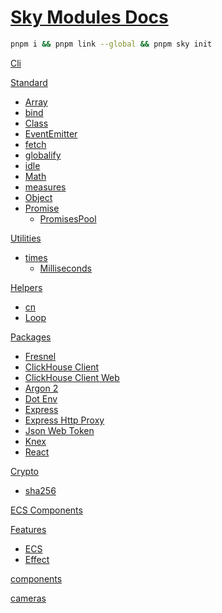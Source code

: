 <!--- This README was auto-generated using "pnpm exec sky readme" --> 

# [Sky Modules Docs](README.md)

```sh
pnpm i && pnpm link --global && pnpm sky init

```

[Cli](cli%2FREADME.md)   
  
[Standard](core%2FREADME.md)   
* [Array](core%2FArray%2FREADME.md)
* [bind](core%2Fbind%2FREADME.md)
* [Class](core%2FClass%2FREADME.md)
* [EventEmitter](core%2FEventEmitter%2FREADME.md)
* [fetch](core%2Ffetch%2FREADME.md)
* [globalify](core%2Fglobalify%2FREADME.md)
* [idle](core%2Fidle%2FREADME.md)
* [Math](core%2FMath%2FREADME.md)
* [measures](core%2Fmeasures%2FREADME.md)
* [Object](core%2FObject%2FREADME.md)
* [Promise](core%2FPromise%2FREADME.md)  
   * [PromisesPool](core%2FPromise%2FPromisesPool%2FREADME.md)
  
[Utilities](utilities%2FREADME.md)   
* [times](utilities%2Ftimes%2FREADME.md)  
   * [Milliseconds](utilities%2Ftimes%2Fmilliseconds%2FREADME.md)
  
[Helpers](helpers%2FREADME.md)   
* [cn](helpers%2Fcn%2FREADME.md)
* [Loop](helpers%2FLoop%2FREADME.md)
  
[Packages](pkgs%2FREADME.md)   
* [Fresnel](pkgs%2F%40artsy%2Ffresnel%2FREADME.md)
* [ClickHouse Client](pkgs%2F%40clickhouse%2Fclient%2FREADME.md)
* [ClickHouse Client Web](pkgs%2F%40clickhouse%2Fclient-web%2FREADME.md)
* [Argon 2](pkgs%2Fargon2%2FREADME.md)
* [Dot Env](pkgs%2Fdotenv%2FREADME.md)
* [Express](pkgs%2Fexpress%2FREADME.md)
* [Express Http Proxy](pkgs%2Fexpress-http-proxy%2FREADME.md)
* [Json Web Token](pkgs%2Fjsonwebtoken%2FREADME.md)
* [Knex](pkgs%2Fknex%2FREADME.md)
* [React](pkgs%2Freact%2FREADME.md)
  
[Crypto](crypto%2FREADME.md)   
* [sha256](crypto%2Fsha256%2FREADME.md)
  
[ECS Components](ecs%2FREADME.md)   
  
[Features](features%2FREADME.md)   
* [ECS](features%2Fecs%2FREADME.md)
* [Effect](features%2Feffect%2FREADME.md)
  
[components](react%2Fcomponents%2FREADME.md)   
  
[cameras](Three%2Fcameras%2FREADME.md)   
  